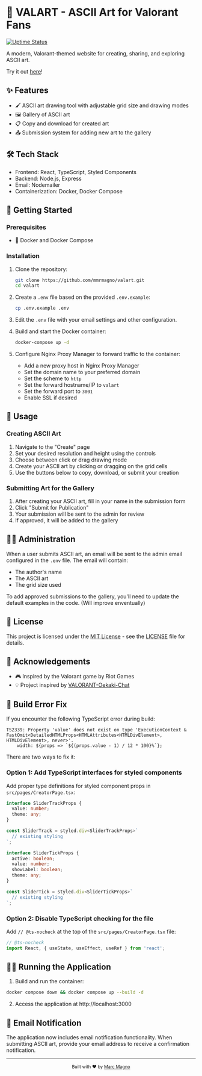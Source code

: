 # 🎨 VALART - ASCII Art for Valorant Fans

[![Uptime Status](https://uptime.marc-os.com/api/badge/13/status)](https://uptime.marc-os.com/status/val)

A modern, Valorant-themed website for creating, sharing, and exploring ASCII art.

Try it out [here](https://val.marc-os.com)!

## ✨ Features

- 🖌️ ASCII art drawing tool with adjustable grid size and drawing modes
- 🖼️ Gallery of ASCII art
- 📋 Copy and download for created art
- 📤 Submission system for adding new art to the gallery

## 🛠️ Tech Stack

- Frontend: React, TypeScript, Styled Components
- Backend: Node.js, Express
- Email: Nodemailer
- Containerization: Docker, Docker Compose

## 🚀 Getting Started

### Prerequisites

- 🐳 Docker and Docker Compose

### Installation

1. Clone the repository:
   ```bash
   git clone https://github.com/mmrmagno/valart.git
   cd valart
   ```

2. Create a `.env` file based on the provided `.env.example`:
   ```bash
   cp .env.example .env
   ```

3. Edit the `.env` file with your email settings and other configuration.

4. Build and start the Docker container:
   ```bash
   docker-compose up -d
   ```

5. Configure Nginx Proxy Manager to forward traffic to the container:
   - Add a new proxy host in Nginx Proxy Manager
   - Set the domain name to your preferred domain
   - Set the scheme to `http`
   - Set the forward hostname/IP to `valart`
   - Set the forward port to `3001`
   - Enable SSL if desired

## 🎯 Usage

### Creating ASCII Art

1. Navigate to the "Create" page
2. Set your desired resolution and height using the controls
3. Choose between click or drag drawing mode
4. Create your ASCII art by clicking or dragging on the grid cells
5. Use the buttons below to copy, download, or submit your creation

### Submitting Art for the Gallery

1. After creating your ASCII art, fill in your name in the submission form
2. Click "Submit for Publication"
3. Your submission will be sent to the admin for review
4. If approved, it will be added to the gallery

## 👨‍💼 Administration

When a user submits ASCII art, an email will be sent to the admin email configured in the `.env` file. The email will contain:

- The author's name
- The ASCII art
- The grid size used

To add approved submissions to the gallery, you'll need to update the default examples in the code. (Will improve enventually)

## 📝 License

This project is licensed under the [MIT License](LICENSE) - see the [LICENSE](LICENSE) file for details.

## 🙏 Acknowledgements

- 🎮 Inspired by the Valorant game by Riot Games
- 💡 Project inspired by [VALORANT-Oekaki-Chat](https://github.com/RUNFUNRUN/VALORANT-Oekaki-Chat)

## 🔧 Build Error Fix

If you encounter the following TypeScript error during build:

```
TS2339: Property 'value' does not exist on type 'ExecutionContext & FastOmit<DetailedHTMLProps<HTMLAttributes<HTMLDivElement>, HTMLDivElement>, never>'.
    width: ${props => `${(props.value - 1) / 12 * 100}%`};
```

There are two ways to fix it:

### Option 1: Add TypeScript interfaces for styled components

Add proper type definitions for styled component props in `src/pages/CreatorPage.tsx`:

```typescript
interface SliderTrackProps {
  value: number;
  theme: any;
}

const SliderTrack = styled.div<SliderTrackProps>`
  // existing styling
`;

interface SliderTickProps {
  active: boolean;
  value: number;
  showLabel: boolean;
  theme: any;
}

const SliderTick = styled.div<SliderTickProps>`
  // existing styling
`;
```

### Option 2: Disable TypeScript checking for the file

Add `// @ts-nocheck` at the top of the `src/pages/CreatorPage.tsx` file:

```typescript
// @ts-nocheck
import React, { useState, useEffect, useRef } from 'react';
```

## 🏃‍♂️ Running the Application

1. Build and run the container:
```bash
docker compose down && docker compose up --build -d
```

2. Access the application at http://localhost:3000

## 📧 Email Notification

The application now includes email notification functionality. When submitting ASCII art, provide your email address to receive a confirmation notification.

---

<div align="center">
  <sub>Built with ❤️ by <a href="https://marc-os.com">Marc Magno</a></sub>
</div> 
